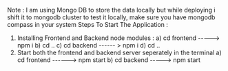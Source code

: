 Note : I am using Mongo DB to store the data locally but while deploying i shift it to mongodb cluster to test it locally, make sure you have mongodb compass in your system
Steps To Start The Application : 

1) Installing Frontend and Backend node modules :
a) cd frontend -----> npm i
b) cd ..
c) cd backend ------ > npm i
d) cd ..
2) Start both the frontend and backend server seperately in the terminal
a) cd frontend ------> npm start
b) cd backend   -----> npm start
